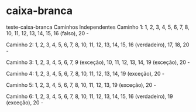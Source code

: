 # caixa-branca
teste-caixa-branca
Caminhos Independentes
Caminho 1:
1, 2, 3, 4, 5, 6, 7, 8, 10, 11, 12, 13, 14, 15, 16 (falso), 20 -

Caminho 2:
1, 2, 3, 4, 5, 6, 7, 8, 10, 11, 12, 13, 14, 15, 16 (verdadeiro), 17, 18, 20 -

Caminho 3:
1, 2, 3, 4, 5, 6, 7, 9 (exceção), 10, 11, 12, 13, 14, 19 (exceção), 20 -

Caminho 4:
1, 2, 3, 4, 5, 6, 7, 8, 10, 11, 12, 13, 14, 19 (exceção), 20 -

Caminho 5:
1, 2, 3, 4, 5, 6, 7, 8, 10, 11, 12, 13, 19 (exceção), 20 -

Caminho 6:
1, 2, 3, 4, 5, 6, 7, 8, 10, 11, 12, 13, 14, 15, 16 (verdadeiro), 19 (exceção), 20 -


